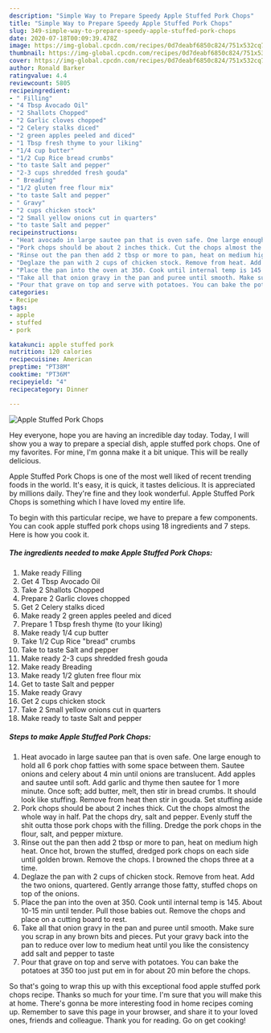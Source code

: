 ```yaml
---
description: "Simple Way to Prepare Speedy Apple Stuffed Pork Chops"
title: "Simple Way to Prepare Speedy Apple Stuffed Pork Chops"
slug: 349-simple-way-to-prepare-speedy-apple-stuffed-pork-chops
date: 2020-07-18T00:09:39.478Z
image: https://img-global.cpcdn.com/recipes/0d7deabf6850c824/751x532cq70/apple-stuffed-pork-chops-recipe-main-photo.jpg
thumbnail: https://img-global.cpcdn.com/recipes/0d7deabf6850c824/751x532cq70/apple-stuffed-pork-chops-recipe-main-photo.jpg
cover: https://img-global.cpcdn.com/recipes/0d7deabf6850c824/751x532cq70/apple-stuffed-pork-chops-recipe-main-photo.jpg
author: Ronald Barker
ratingvalue: 4.4
reviewcount: 5805
recipeingredient:
- " Filling"
- "4 Tbsp Avocado Oil"
- "2 Shallots Chopped"
- "2 Garlic cloves chopped"
- "2 Celery stalks diced"
- "2 green apples peeled and diced"
- "1 Tbsp fresh thyme to your liking"
- "1/4 cup butter"
- "1/2 Cup Rice bread crumbs"
- "to taste Salt and pepper"
- "2-3 cups shredded fresh gouda"
- " Breading"
- "1/2 gluten free flour mix"
- "to taste Salt and pepper"
- " Gravy"
- "2 cups chicken stock"
- "2 Small yellow onions cut in quarters"
- "to taste Salt and pepper"
recipeinstructions:
- "Heat avocado in large sautee pan that is oven safe. One large enough to hold all 6 pork chop fatties with some space between them. Sautee onions and celery about 4 min until onions are translucent. Add apples and sautee until soft. Add garlic and thyme then sautee for 1 more minute. Once soft; add butter, melt, then stir in bread crumbs. It should look like stuffing. Remove from heat then stir in gouda. Set stuffing aside"
- "Pork chops should be about 2 inches thick. Cut the chops almost the whole way in half. Pat the chops dry, salt and pepper. Evenly stuff the shit outta those pork chops with the filling. Dredge the pork chops in the flour, salt, and pepper mixture."
- "Rinse out the pan then add 2 tbsp or more to pan, heat on medium high heat. Once hot, brown the stuffed, dredged pork chops on each side until golden brown. Remove the chops. I browned the chops three at a time."
- "Deglaze the pan with 2 cups of chicken stock. Remove from heat. Add the two onions, quartered. Gently arrange those fatty, stuffed chops on top of the onions."
- "Place the pan into the oven at 350. Cook until internal temp is 145. About 10-15 min until tender. Pull those babies out. Remove the chops and place on a cutting board to rest."
- "Take all that onion gravy in the pan and puree until smooth. Make sure you scrap in any brown bits and pieces. Put your gravy back into the pan to reduce over low to medium heat until you like the consistency add salt and pepper to taste"
- "Pour that grave on top and serve with potatoes. You can bake the potatoes at 350 too just put em in for about 20 min before the chops."
categories:
- Recipe
tags:
- apple
- stuffed
- pork

katakunci: apple stuffed pork 
nutrition: 120 calories
recipecuisine: American
preptime: "PT38M"
cooktime: "PT36M"
recipeyield: "4"
recipecategory: Dinner

---
```



![Apple Stuffed Pork Chops](https://img-global.cpcdn.com/recipes/0d7deabf6850c824/751x532cq70/apple-stuffed-pork-chops-recipe-main-photo.jpg)

Hey everyone, hope you are having an incredible day today. Today, I will show you a way to prepare a special dish, apple stuffed pork chops. One of my favorites. For mine, I'm gonna make it a bit unique. This will be really delicious.

Apple Stuffed Pork Chops is one of the most well liked of recent trending foods in the world. It's easy, it is quick, it tastes delicious. It is appreciated by millions daily. They're fine and they look wonderful. Apple Stuffed Pork Chops is something which I have loved my entire life.




To begin with this particular recipe, we have to prepare a few components. You can cook apple stuffed pork chops using 18 ingredients and 7 steps. Here is how you cook it.

<!--inarticleads1-->

##### The ingredients needed to make Apple Stuffed Pork Chops:

1. Make ready  Filling
1. Get 4 Tbsp Avocado Oil
1. Take 2 Shallots Chopped
1. Prepare 2 Garlic cloves chopped
1. Get 2 Celery stalks diced
1. Make ready 2 green apples peeled and diced
1. Prepare 1 Tbsp fresh thyme (to your liking)
1. Make ready 1/4 cup butter
1. Take 1/2 Cup Rice &#34;bread&#34; crumbs
1. Take to taste Salt and pepper
1. Make ready 2-3 cups shredded fresh gouda
1. Make ready  Breading
1. Make ready 1/2 gluten free flour mix
1. Get to taste Salt and pepper
1. Make ready  Gravy
1. Get 2 cups chicken stock
1. Take 2 Small yellow onions cut in quarters
1. Make ready to taste Salt and pepper




<!--inarticleads2-->

##### Steps to make Apple Stuffed Pork Chops:

1. Heat avocado in large sautee pan that is oven safe. One large enough to hold all 6 pork chop fatties with some space between them. Sautee onions and celery about 4 min until onions are translucent. Add apples and sautee until soft. Add garlic and thyme then sautee for 1 more minute. Once soft; add butter, melt, then stir in bread crumbs. It should look like stuffing. Remove from heat then stir in gouda. Set stuffing aside
1. Pork chops should be about 2 inches thick. Cut the chops almost the whole way in half. Pat the chops dry, salt and pepper. Evenly stuff the shit outta those pork chops with the filling. Dredge the pork chops in the flour, salt, and pepper mixture.
1. Rinse out the pan then add 2 tbsp or more to pan, heat on medium high heat. Once hot, brown the stuffed, dredged pork chops on each side until golden brown. Remove the chops. I browned the chops three at a time.
1. Deglaze the pan with 2 cups of chicken stock. Remove from heat. Add the two onions, quartered. Gently arrange those fatty, stuffed chops on top of the onions.
1. Place the pan into the oven at 350. Cook until internal temp is 145. About 10-15 min until tender. Pull those babies out. Remove the chops and place on a cutting board to rest.
1. Take all that onion gravy in the pan and puree until smooth. Make sure you scrap in any brown bits and pieces. Put your gravy back into the pan to reduce over low to medium heat until you like the consistency add salt and pepper to taste
1. Pour that grave on top and serve with potatoes. You can bake the potatoes at 350 too just put em in for about 20 min before the chops.




So that's going to wrap this up with this exceptional food apple stuffed pork chops recipe. Thanks so much for your time. I'm sure that you will make this at home. There's gonna be more interesting food in home recipes coming up. Remember to save this page in your browser, and share it to your loved ones, friends and colleague. Thank you for reading. Go on get cooking!
